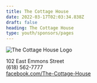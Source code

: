 ```yaml
---
title: The Cottage House
date: 2022-03-17T02:03:34.838Z
draft: false
heading: The Cottage House
type: youth/sponsors/pages
---
```

![The Cottage House Logo](https://res.cloudinary.com/robinson-soccer/image/upload/v1647438882/Youth/Sponsors/the_cottage_house_l3ej8j.png)

102 East Emmons Street\
(618) 562-7777\
[facebook.com/The-Cottage-House](https://www.facebook.com/The-Cottage-House-111853118836244/)